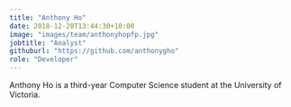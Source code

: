 ```yaml
---
title: "Anthony Ho"
date: 2018-12-20T13:44:30+10:00
image: "images/team/anthonyhopfp.jpg"
jobtitle: "Analyst"
githuburl: "https://github.com/anthonygho"
role: "Developer"
---
```


Anthony Ho is a third-year Computer Science student at the University of Victoria. 
